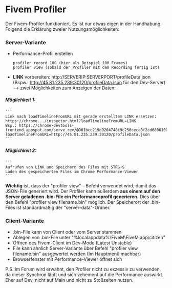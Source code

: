 # Fivem Profiler

Der Fivem-Profiler funktioniert. Es ist nur etwas eigen in der Handhabung. Folgend die Erklärung zweier Nutzungsmöglichkeiten:

### Server-Variante
 - Performance-Profil erstellen
    ```
    profiler record 100 (hier als Beispiel 100 Frames)
    profiler view (sobald der Profiler mit dem Recording fertig ist)
    ```

 - **LINK** vorbereiten: http://SERVERIP:SERVERPORT/profileData.json (Bspw.: http://45.81.235.239:30120/profileData.json für den Dev-Server)
 --> zwei Möglichkeiten zum Anzeigen der Daten:
##### Möglichkeit 1:
    ```
    Link nach loadTimelineFromURL mit gerade erstelltem LINK ersetzen: https://chrome.../inspector.html?loadTimelineFromURL=LINK
    Bsp.: https://chrome-devtools-frontend.appspot.com/serve_rev/@901bcc219d9204748f9c256ceca0f2cd68061006/inspector.html?loadTimelineFromURL=http://45.81.235.239:30120/profileData.json
    ```
##### Möglichkeit 2:
    ```
    Aufrufen von LINK und Speichern des Files mit STRG+S
    Laden des gespeicherten Files im Chrome Performance-Viewer
    ```

**Wichtig** ist, dass der "profiler view" - Befehl verwendet wird, damit das JSON-File generiert wird.
Der Profiler kann außerdem **aus einem auf den Server geladenen .bin-File ein Performanceprofil generieren.** Dies über den Befehl "profiler view filename.bin" möglich.
Der Speicherort der .bin-Files ist standardmäßig der "server-data"-Ordner.

### Client-Variante
 - .bin-File kann von Client oder vom Server stammen 
 - Ablegen von .bin-File unter "%localappdata%\FiveM\FiveM.app\citizen\"
 - Öffnen des Fivem-Client im Dev-Mode (Latest Unstable)
 - File kann ähnlich Server-Variante über Befehl "profiler view filename.bin" ausgewertet werden (Im Hauptmenü machbar)
 - Browserfenster mit Performance-Viewer öffnet sich

P.S.:Im Forum wird erwähnt, den Profiler nicht zu exzessiv zu verwenden, da dieser Synchron läuft und sich vehement auf die Performance auswirkt. Eher auf Dev, nicht auf Main und nicht zu Stoßzeiten nutzen.